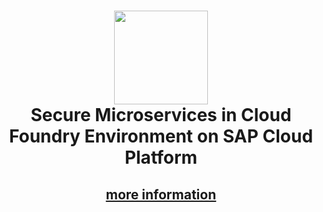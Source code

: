 <h1 align="center">
  <img src="" width="150px" />
  <br />
  Secure Microservices in Cloud Foundry Environment on SAP Cloud Platform
</h1>


<h2 align="center">
  <a href="https://github.com/pages/SAP-samples/cloud-cf-product-list">
    <strong>more information</strong>
  </a>
</h2>